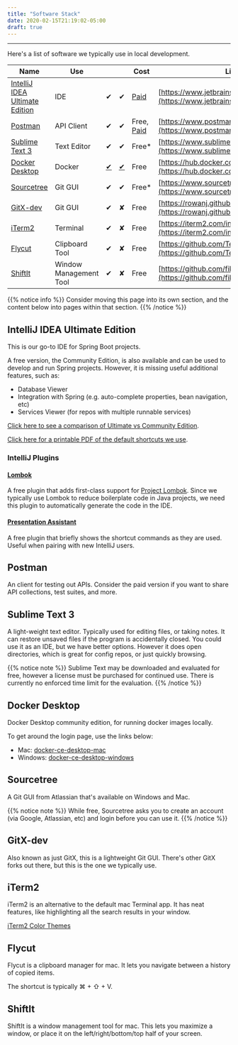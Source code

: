 ```yaml
---
title: "Software Stack"
date: 2020-02-15T21:19:02-05:00
draft: true
---
```


---

Here's a list of software we typically use in local development.


| Name | Use | <i class="fab fa-apple"></i> | <i class="fab fa-windows"></i> | Cost | Link |
| ---- | --- | --- | ------- | ---- | ---- |
| [IntelliJ IDEA Ultimate Edition](#intellij-idea-ultimate-edition) | IDE | ✔ | ✔ | [Paid](https://www.jetbrains.com/idea/buy/#commercial?billing=yearly) | [https://www.jetbrains.com/idea/](https://www.jetbrains.com/idea/) |
| [Postman](#postman) | API Client | ✔ | ✔ | Free, [Paid](https://www.postman.com/pricing) | [https://www.postman.com/](https://www.postman.com/) |
| [Sublime Text 3](#sublime-text-3) | Text Editor | ✔ | ✔ | Free* | [https://www.sublimetext.com/3](https://www.sublimetext.com/3) |
| [Docker Desktop](#docker-desktop) | Docker | [✔](https://hub.docker.com/editions/community/docker-ce-desktop-mac) | [✔](https://hub.docker.com/editions/community/docker-ce-desktop-windows) | Free | [https://hub.docker.com/](https://hub.docker.com/) |
| [Sourcetree](#sourcetree) | Git GUI | ✔ | ✔ | Free* | [https://www.sourcetreeapp.com/](https://www.sourcetreeapp.com/) |
| [GitX-dev](#gitx-dev) | Git GUI | ✔ | ✘ | Free | [https://rowanj.github.io/gitx/](https://rowanj.github.io/gitx/) |
| [iTerm2](#iterm2) | Terminal | ✔ | ✘ | Free | [https://iterm2.com/index.html](https://iterm2.com/index.html) |
| [Flycut](#flycut) | Clipboard Tool | ✔ | ✘ | Free | [https://github.com/TermiT/Flycut/releases](https://github.com/TermiT/Flycut/releases) |
| [ShiftIt](#shiftit) | Window Management Tool | ✔ | ✘ | Free | [https://github.com/fikovnik/ShiftIt/releases](https://github.com/fikovnik/ShiftIt/releases) |

{{% notice info %}}
Consider moving this page into its own section, and the content below into pages within that section.
{{% /notice %}}


## IntelliJ IDEA Ultimate Edition

This is our go-to IDE for Spring Boot projects. 

A free version, the Community Edition, is also available and can be used to develop and run Spring projects. 
However, it is missing useful additional features, such as:
- Database Viewer
- Integration with Spring (e.g. auto-complete properties, bean navigation, etc)
- Services Viewer (for repos with multiple runnable services)

[Click here to see a comparison of Ultimate vs Community Edition](https://www.jetbrains.com/idea/features/editions_comparison_matrix.html).

[Click here for a printable PDF of the default shortcuts we use](https://resources.jetbrains.com/storage/products/intellij-idea/docs/IntelliJIDEA_ReferenceCard.pdf).

### IntelliJ Plugins

#### [Lombok](https://plugins.jetbrains.com/plugin/6317-lombok) 
A free plugin that adds first-class support for [Project Lombok](https://projectlombok.org/).
Since we typically use Lombok to reduce boilerplate code in Java projects, 
we need this plugin to automatically generate the code in the IDE. 

#### [Presentation Assistant](https://plugins.jetbrains.com/plugin/7345-presentation-assistant) 
A free plugin that briefly shows the shortcut commands as they are used.
Useful when pairing with new IntelliJ users.  

## Postman

An client for testing out APIs. Consider the paid version if you want to share API collections, 
test suites, and more.

## Sublime Text 3

A light-weight text editor. Typically used for editing files, or taking notes.
It can restore unsaved files if the program is accidentally closed. 
You could use it as an IDE, but we have better options. 
However it does open directories, which is great for config repos, or just quickly browsing. 

{{% notice note %}}
Sublime Text may be downloaded and evaluated for free, however a license must be purchased for continued use. 
There is currently no enforced time limit for the evaluation.
{{% /notice %}}

## Docker Desktop

Docker Desktop community edition, for running docker images locally.

To get around the login page, use the links below:
- Mac: [docker-ce-desktop-mac](https://hub.docker.com/editions/community/docker-ce-desktop-mac)
- Windows: [docker-ce-desktop-windows](https://hub.docker.com/editions/community/docker-ce-desktop-windows)

## Sourcetree

A Git GUI from Atlassian that's available on Windows and Mac.

{{% notice note %}}
While free, Sourcetree asks you to create an account (via Google, Atlassian, etc) and login before you can use it.
{{% /notice %}}

## GitX-dev

Also known as just GitX, this is a lightweight Git GUI. There's other GitX forks out there, 
but this is the one we typically use.

## iTerm2

iTerm2 is an alternative to the default mac Terminal app. 
It has neat features, like highlighting all the search results in your window.

[iTerm2 Color Themes](https://iterm2colorschemes.com/) 

## Flycut

Flycut is a clipboard manager for mac. It lets you navigate between a history of copied items.
 
The shortcut is typically  ⌘ + ⇧ + V.

## ShiftIt

ShiftIt is a window management tool for mac. This lets you maximize a window, 
or place it on the left/right/bottom/top half of your screen. 